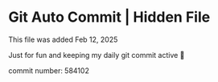 # Git Auto Commit | Hidden File

This file was added Feb 12, 2025

Just for fun and keeping my daily git commit active 🤪

commit number: 584102
